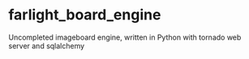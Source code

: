 farlight_board_engine
=====================

Uncompleted imageboard engine, written in Python with tornado web server and sqlalchemy
